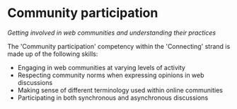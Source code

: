 Community participation
=======================
*Getting involved in web communities and understanding their practices*

The 'Community participation' competency within the 'Connecting' strand is made up of the following skills:

- Engaging in web communities at varying levels of activity
- Respecting community norms when expressing opinions in web discussions
- Making sense of different terminology used within online communities
- Participating in both synchronous and asynchronous discussions